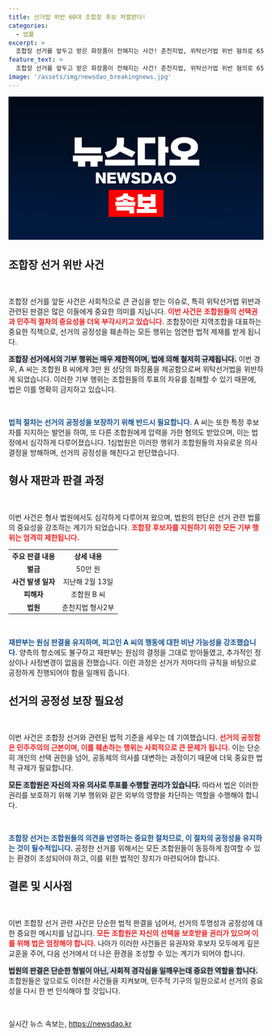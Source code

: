 ```yaml
---
title: 선거법 위반 60대 조합장 후보 처벌받다!
categories:
  - 법률
excerpt: >
  조합장 선거를 앞두고 받은 화장품이 전해지는 사건! 춘천지법, 위탁선거법 위반 혐의로 65세 A 씨에게 벌금 50만 원 선고. 조합원 자유의사 훼손, 공정성 문제로 논란! 클릭해서 자세한 내용을 확인하세요!
feature_text: >
  조합장 선거를 앞두고 받은 화장품이 전해지는 사건! 춘천지법, 위탁선거법 위반 혐의로 65세 A 씨에게 벌금 50만 원 선고. 조합원 자유의사 훼손, 공정성 문제로 논란! 클릭해서 자세한 내용을 확인하세요!
image: '/assets/img/newsdao_breakingnews.jpg'
---
```


<p><img src="/assets/img/newsdao_breakingnews.jpg" alt="pcversion 속보" /></p>

<h2 data-ke-size="size26">조합장 선거 위반 사건</h2>

<p data-ke-size="size16">&nbsp;</p>

<p>조합장 선거를 앞둔 사건은 사회적으로 큰 관심을 받는 이슈로, 특히 위탁선거법 위반과 관련된 판결은 많은 이들에게 중요한 의미를 지닙니다. <b><span style="color: #ee2323;">이번 사건은 조합원들의 선택권과 민주적 절차의 중요성을 더욱 부각시키고 있습니다.</span></b> 조합장이란 지역조합을 대표하는 중요한 직책으로, 선거의 공정성을 훼손하는 모든 행위는 엄연한 법적 제재를 받게 됩니다. </p>

<p><b><span style="background-color: #21538527;">조합장 선거에서의 기부 행위는 매우 제한적이며, 법에 의해 철저히 규제됩니다.</span></b> 이번 경우, A 씨는 조합원 B 씨에게 3만 원 상당의 화장품을 제공함으로써 위탁선거법을 위반하게 되었습니다. 이러한 기부 행위는 조합원들의 투표의 자유를 침해할 수 있기 때문에, 법은 이를 명확히 금지하고 있습니다.</p>

<p data-ke-size="size16">&nbsp;</p>

<p><b><span style="color: #1a5490;">법적 절차는 선거의 공정성을 보장하기 위해 반드시 필요합니다.</span></b> A 씨는 또한 특정 후보자를 지지하는 발언을 하여, 또 다른 조합원에게 압력을 가한 혐의도 받았으며, 이는 법정에서 심각하게 다루어졌습니다. 1심법원은 이러한 행위가 조합원들의 자유로운 의사 결정을 방해하며, 선거의 공정성을 해친다고 판단했습니다.</p>

<h2 data-ke-size="size26">형사 재판과 판결 과정</h2>

<p data-ke-size="size16">&nbsp;</p>

<p>이번 사건은 형사 법원에서도 심각하게 다루어져 왔으며, 법원의 판단은 선거 관련 법률의 중요성을 강조하는 계기가 되었습니다. <b><span style="color: #ee2323;">조합장 후보자를 지원하기 위한 모든 기부 행위는 엄격히 제한됩니다.</span></b></p>

<table style="width: 100%;">
<tr>
<td style="text-align: center; height: 17px;"><b>주요 판결 내용</b></td>
<td style="text-align: center; height: 17px;"><b>상세 내용</b></td>
</tr>
<tr>
<td style="text-align: center; height: 17px;"><b>벌금</b></td>
<td style="text-align: center; height: 17px;">50만 원</td>
</tr>
<tr>
<td style="text-align: center; height: 17px;"><b>사건 발생 일자</b></td>
<td style="text-align: center; height: 17px;">지난해 2월 13일</td>
</tr>
<tr>
<td style="text-align: center; height: 17px;"><b>피해자</b></td>
<td style="text-align: center; height: 17px;">조합원 B 씨</td>
</tr>
<tr>
<td style="text-align: center; height: 17px;"><b>법원</b></td>
<td style="text-align: center; height: 17px;">춘천지법 형사2부</td>
</tr>
</table>

<p data-ke-size="size16">&nbsp;</p>

<p><b><span style="color: #1a5490;">재판부는 원심 판결을 유지하며, 피고인 A 씨의 행동에 대한 비난 가능성을 강조했습니다.</span></b> 양측의 항소에도 불구하고 재판부는 원심의 결정을 그대로 받아들였고, 추가적인 정상이나 사정변경이 없음을 전했습니다. 이런 과정은 선거가 저마다의 규칙을 바탕으로 공정하게 진행되어야 함을 일깨워 줍니다.</p>

<h2 data-ke-size="size26">선거의 공정성 보장 필요성</h2>

<p data-ke-size="size16">&nbsp;</p>

<p>이번 사건은 조합장 선거와 관련된 법적 기준을 세우는 데 기여했습니다. <b><span style="color: #ee2323;">선거의 공정함은 민주주의의 근본이며, 이를 훼손하는 행위는 사회적으로 큰 문제가 됩니다.</span></b> 이는 단순히 개인의 선택 권한을 넘어, 공동체의 의사를 대변하는 과정이기 때문에 더욱 중요한 법적 규제가 필요합니다.</p>

<p><b><span style="background-color: #21538527;">모든 조합원은 자신의 자유 의사로 투표를 수행할 권리가 있습니다.</span></b> 따라서 법은 이러한 권리를 보호하기 위해 기부 행위와 같은 외부의 영향을 차단하는 역할을 수행해야 합니다.</p>

<p data-ke-size="size16">&nbsp;</p>

<p><b><span style="color: #1a5490;">조합장 선거는 조합원들의 의견을 반영하는 중요한 절차므로, 이 절차의 공정성을 유지하는 것이 필수적입니다.</span></b> 공정한 선거를 위해서는 모든 조합원들이 동등하게 참여할 수 있는 환경이 조성되어야 하고, 이를 위한 법적인 장치가 마련되어야 합니다.</p>

<h2 data-ke-size="size26">결론 및 시사점</h2>

<p data-ke-size="size16">&nbsp;</p>

<p>이번 조합장 선거 관련 사건은 단순한 법적 판결을 넘어서, 선거의 투명성과 공정성에 대한 중요한 메시지를 남깁니다. <b><span style="color: #ee2323;">모든 조합원은 자신의 선택을 보호받을 권리가 있으며 이를 위해 법은 엄정해야 합니다.</span></b> 나아가 이러한 사건들은 유권자와 후보자 모두에게 깊은 교훈을 주어, 다음 선거에서 더 나은 환경을 조성할 수 있는 계기가 되어야 합니다.</p>

<p><b><span style="background-color: #21538527;">법원의 판결은 단순한 형벌이 아닌, 사회적 경각심을 일깨우는데 중요한 역할을 합니다.</span></b> 조합원들은 앞으로도 이러한 사건들을 지켜보며, 민주적 기구의 일원으로서 선거의 중요성을 다시 한 번 인식해야 할 것입니다.</p>

<p data-ke-size="size16">&nbsp;</p>
실시간 뉴스 속보는, <a href="https://newsdao.kr" rel="dofollow">https://newsdao.kr</a>


